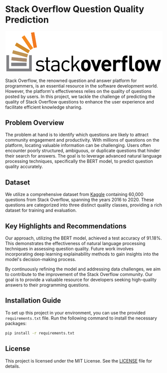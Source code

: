 # Stack Overflow Question Quality Prediction

![title](indiv-proj-imgs/stack-overflow-logo.png)

Stack Overflow, the renowned question and answer platform for programmers, is an essential resource in the software development world. However, the platform's effectiveness relies on the quality of questions posted by users. In this project, we tackle the challenge of predicting the quality of Stack Overflow questions to enhance the user experience and facilitate efficient knowledge sharing.

## Problem Overview

The problem at hand is to identify which questions are likely to attract community engagement and productivity. With millions of questions on the platform, locating valuable information can be challenging. Users often encounter poorly structured, ambiguous, or duplicate questions that hinder their search for answers. The goal is to leverage advanced natural language processing techniques, specifically the BERT model, to predict question quality accurately.

## Dataset

We utilize a comprehensive dataset from [Kaggle](https://www.kaggle.com/datasets/imoore/60k-stack-overflow-questions-with-quality-rate) containing 60,000 questions from Stack Overflow, spanning the years 2016 to 2020. These questions are categorized into three distinct quality classes, providing a rich dataset for training and evaluation.

## Key Highlights and Recommendations

Our approach, utilizing the BERT model, achieved a test accuracy of 91.18%. This demonstrates the effectiveness of natural language processing techniques in assessing question quality. Future work involves incorporating deep learning explainability methods to gain insights into the model's decision-making process.

By continuously refining the model and addressing data challenges, we aim to contribute to the improvement of the Stack Overflow community. Our goal is to provide a valuable resource for developers seeking high-quality answers to their programming questions.

## Installation Guide

To set up this project in your environment, you can use the provided `requirements.txt` file. Run the following command to install the necessary packages:

```bash
pip install -r requirements.txt
```

## License

This project is licensed under the MIT License. See the [LICENSE](LICENSE) file for details.